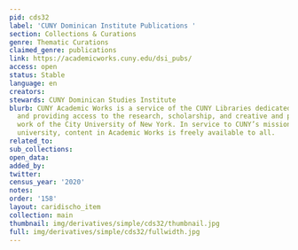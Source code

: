 ```yaml
---
pid: cds32
label: 'CUNY Dominican Institute Publications '
section: Collections & Curations
genre: Thematic Curations
claimed_genre: publications
link: https://academicworks.cuny.edu/dsi_pubs/
access: open
status: Stable
language: en
creators:
stewards: CUNY Dominican Studies Institute
blurb: CUNY Academic Works is a service of the CUNY Libraries dedicated to collecting
  and providing access to the research, scholarship, and creative and pedagogical
  work of the City University of New York. In service to CUNY’s mission as a public
  university, content in Academic Works is freely available to all.
related_to:
sub_collections:
open_data:
added_by:
twitter:
census_year: '2020'
notes:
order: '158'
layout: caridischo_item
collection: main
thumbnail: img/derivatives/simple/cds32/thumbnail.jpg
full: img/derivatives/simple/cds32/fullwidth.jpg
---
```

